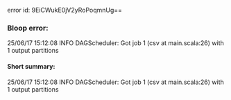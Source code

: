 error id: 9EiCWukE0jV2yRoPoqmnUg==
### Bloop error:

25/06/17 15:12:08 INFO DAGScheduler: Got job 1 (csv at main.scala:26) with 1 output partitions
#### Short summary: 

25/06/17 15:12:08 INFO DAGScheduler: Got job 1 (csv at main.scala:26) with 1 output partitions